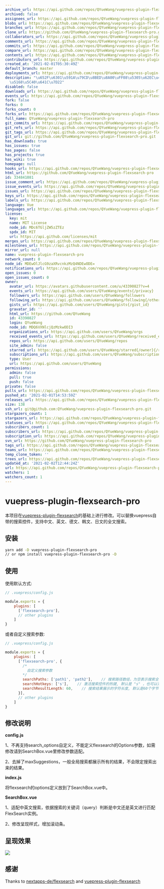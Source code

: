 ```yaml
---
archive_url: https://api.github.com/repos/QYueWang/vuepress-plugin-flexsearch-pro/{archive_format}{/ref}
archived: false
assignees_url: https://api.github.com/repos/QYueWang/vuepress-plugin-flexsearch-pro/assignees{/user}
blobs_url: https://api.github.com/repos/QYueWang/vuepress-plugin-flexsearch-pro/git/blobs{/sha}
branches_url: https://api.github.com/repos/QYueWang/vuepress-plugin-flexsearch-pro/branches{/branch}
clone_url: https://github.com/QYueWang/vuepress-plugin-flexsearch-pro.git
collaborators_url: https://api.github.com/repos/QYueWang/vuepress-plugin-flexsearch-pro/collaborators{/collaborator}
comments_url: https://api.github.com/repos/QYueWang/vuepress-plugin-flexsearch-pro/comments{/number}
commits_url: https://api.github.com/repos/QYueWang/vuepress-plugin-flexsearch-pro/commits{/sha}
compare_url: https://api.github.com/repos/QYueWang/vuepress-plugin-flexsearch-pro/compare/{base}...{head}
contents_url: https://api.github.com/repos/QYueWang/vuepress-plugin-flexsearch-pro/contents/{+path}
contributors_url: https://api.github.com/repos/QYueWang/vuepress-plugin-flexsearch-pro/contributors
created_at: '2021-02-01T05:30:49Z'
default_branch: master
deployments_url: https://api.github.com/repos/QYueWang/vuepress-plugin-flexsearch-pro/deployments
description: "\u652F\u6301\u591A\u79CD\u8BED\u8A00\uFF08\u5305\u62EC\u4E2D\u6587\uFF09\
  \u5168\u5C40\u641C\u7D22"
disabled: false
downloads_url: https://api.github.com/repos/QYueWang/vuepress-plugin-flexsearch-pro/downloads
events_url: https://api.github.com/repos/QYueWang/vuepress-plugin-flexsearch-pro/events
fork: false
forks: 0
forks_count: 0
forks_url: https://api.github.com/repos/QYueWang/vuepress-plugin-flexsearch-pro/forks
full_name: QYueWang/vuepress-plugin-flexsearch-pro
git_commits_url: https://api.github.com/repos/QYueWang/vuepress-plugin-flexsearch-pro/git/commits{/sha}
git_refs_url: https://api.github.com/repos/QYueWang/vuepress-plugin-flexsearch-pro/git/refs{/sha}
git_tags_url: https://api.github.com/repos/QYueWang/vuepress-plugin-flexsearch-pro/git/tags{/sha}
git_url: git://github.com/QYueWang/vuepress-plugin-flexsearch-pro.git
has_downloads: true
has_issues: true
has_pages: false
has_projects: true
has_wiki: true
homepage: null
hooks_url: https://api.github.com/repos/QYueWang/vuepress-plugin-flexsearch-pro/hooks
html_url: https://github.com/QYueWang/vuepress-plugin-flexsearch-pro
id: 334841081
issue_comment_url: https://api.github.com/repos/QYueWang/vuepress-plugin-flexsearch-pro/issues/comments{/number}
issue_events_url: https://api.github.com/repos/QYueWang/vuepress-plugin-flexsearch-pro/issues/events{/number}
issues_url: https://api.github.com/repos/QYueWang/vuepress-plugin-flexsearch-pro/issues{/number}
keys_url: https://api.github.com/repos/QYueWang/vuepress-plugin-flexsearch-pro/keys{/key_id}
labels_url: https://api.github.com/repos/QYueWang/vuepress-plugin-flexsearch-pro/labels{/name}
language: Vue
languages_url: https://api.github.com/repos/QYueWang/vuepress-plugin-flexsearch-pro/languages
license:
  key: mit
  name: MIT License
  node_id: MDc6TGljZW5zZTEz
  spdx_id: MIT
  url: https://api.github.com/licenses/mit
merges_url: https://api.github.com/repos/QYueWang/vuepress-plugin-flexsearch-pro/merges
milestones_url: https://api.github.com/repos/QYueWang/vuepress-plugin-flexsearch-pro/milestones{/number}
mirror_url: null
name: vuepress-plugin-flexsearch-pro
network_count: 0
node_id: MDEwOlJlcG9zaXRvcnkzMzQ4NDEwODE=
notifications_url: https://api.github.com/repos/QYueWang/vuepress-plugin-flexsearch-pro/notifications{?since,all,participating}
open_issues: 0
open_issues_count: 0
owner:
  avatar_url: https://avatars.githubusercontent.com/u/43390827?v=4
  events_url: https://api.github.com/users/QYueWang/events{/privacy}
  followers_url: https://api.github.com/users/QYueWang/followers
  following_url: https://api.github.com/users/QYueWang/following{/other_user}
  gists_url: https://api.github.com/users/QYueWang/gists{/gist_id}
  gravatar_id: ''
  html_url: https://github.com/QYueWang
  id: 43390827
  login: QYueWang
  node_id: MDQ6VXNlcjQzMzkwODI3
  organizations_url: https://api.github.com/users/QYueWang/orgs
  received_events_url: https://api.github.com/users/QYueWang/received_events
  repos_url: https://api.github.com/users/QYueWang/repos
  site_admin: false
  starred_url: https://api.github.com/users/QYueWang/starred{/owner}{/repo}
  subscriptions_url: https://api.github.com/users/QYueWang/subscriptions
  type: User
  url: https://api.github.com/users/QYueWang
permissions:
  admin: false
  pull: true
  push: false
private: false
pulls_url: https://api.github.com/repos/QYueWang/vuepress-plugin-flexsearch-pro/pulls{/number}
pushed_at: '2021-02-01T14:53:59Z'
releases_url: https://api.github.com/repos/QYueWang/vuepress-plugin-flexsearch-pro/releases{/id}
size: 138
ssh_url: git@github.com:QYueWang/vuepress-plugin-flexsearch-pro.git
stargazers_count: 1
stargazers_url: https://api.github.com/repos/QYueWang/vuepress-plugin-flexsearch-pro/stargazers
statuses_url: https://api.github.com/repos/QYueWang/vuepress-plugin-flexsearch-pro/statuses/{sha}
subscribers_count: 1
subscribers_url: https://api.github.com/repos/QYueWang/vuepress-plugin-flexsearch-pro/subscribers
subscription_url: https://api.github.com/repos/QYueWang/vuepress-plugin-flexsearch-pro/subscription
svn_url: https://github.com/QYueWang/vuepress-plugin-flexsearch-pro
tags_url: https://api.github.com/repos/QYueWang/vuepress-plugin-flexsearch-pro/tags
teams_url: https://api.github.com/repos/QYueWang/vuepress-plugin-flexsearch-pro/teams
temp_clone_token: ''
trees_url: https://api.github.com/repos/QYueWang/vuepress-plugin-flexsearch-pro/git/trees{/sha}
updated_at: '2021-02-02T12:44:24Z'
url: https://api.github.com/repos/QYueWang/vuepress-plugin-flexsearch-pro
watchers: 1
watchers_count: 1
---
```


# vuepress-plugin-flexsearch-pro

本项目在[vuepress-plugin-flexsearch](https://github.com/z3by/vuepress-plugin-flexsearch.git)的基础上进行修改。可以替换vuepress自带的搜索控件，支持中文、英文、德文、韩文、日文的全文搜索。

## 安装

```bash
yarn add -D vuepress-plugin-flexsearch-pro
// or npm install vuepress-plugin-flexsearch-pro -D
```

## 使用

使用默认方式:

```js
// .vuepress/config.js

module.exports = {
    plugins: [
      ['flexsearch-pro'],
      // other plugins
    ]
}
```

或者自定义搜索参数:

```js
// .vuepress/config.js

module.exports = {
    plugins: [
      ['flexsearch-pro', {
        /*
          自定义搜索参数
        */
        searchPaths: ['path1', 'path2'],    // 搜索路径数组，为空表示搜索全部路径
        searchHotkeys: ['s'],    // 激活搜索控件的热键, 默认是 "s" ，也可以添加更多热键
        searchResultLength: 60,    // 搜索结果展示的字符长度, 默认是60个字节
      }],
      // other plugins
    ]
}
```
## 修改说明

**config.js**

 1、不再支持search_options自定义，不能定义flexsearch的Options参数，如需修改请到SearchBox.vue里修改参数适配。

 2、去掉了maxSuggestions，一般全局搜索都展示所有的结果，不会限定搜索出来的结果。

**index.js**

将flexsearch的options定义放到了SearchBox.vue中。

**SearchBox.vue**

1、适配中英文搜索，依据搜索的关键词（query）判断是中文还是英文进行匹配FlexSearch实例。

2、修改呈现样式，增加滚动条。

## 呈现效果
![](https://raw.githubusercontent.com/None/vuepress-plugin-flexsearch-pro/master/example/微信截图_20210201132754.png)

## 感谢

Thanks to [nextapps-de/flexsearch](https://github.com/nextapps-de/flexsearch) and [vuepress-plugin-flexsearch](https://github.com/z3by/vuepress-plugin-flexsearch.git)
